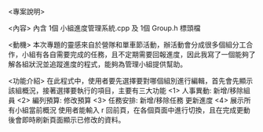 <專案說明>

<內容>
內含 1個 小組進度管理系統.cpp 及 1個 Group.h 標頭檔

<動機>
本次專題的靈感來自於營隊和單車節活動，辦活動會分成很多個組分工合作，小組有各自需要完成的任務，且不定期需要回報進度，因此我寫了一個能夠了解各組狀況並追蹤進度的程式，能夠為管理小組提供幫助。

<功能介紹>
在此程式中，使用者要先選擇要對哪個組別進行編輯，首先會先顯示該組概況，接著選擇要執行的項目，主要有三大功能
<1> 人事異動: 新增/移除組員
<2> 編列預算: 修改預算
<3> 任務安排: 新增/移除任務 更新進度
<4> 展示所有小組當前概況
使用者能輸入 r 回前頁，在各個頁面中進行切換，且在完成更動後會即時刷新頁面顯示已修改的資料。
